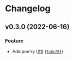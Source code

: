 # Changelog

<!--next-version-placeholder-->

## v0.3.0 (2022-06-16)
### Feature
* Add poetry ([#1](https://github.com/ajite/python-romkan-ng/issues/1)) ([`3b0c25f`](https://github.com/ajite/python-romkan-ng/commit/3b0c25f44eb0c0918951d45a0aad2fc410566be8))
